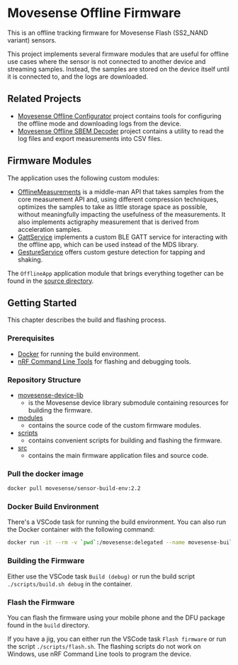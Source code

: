 # Movesense Offline Firmware

This is an offline tracking firmware for Movesense Flash (SS2_NAND variant) sensors.

This project implements several firmware modules that are useful for offline use cases where the sensor is not connected to another device and streaming samples. Instead, the samples are stored on the device itself until it is connected to, and the logs are downloaded.

## Related Projects

- [Movesense Offline Configurator](https://github.com/niko-j/movesense-offline-configurator) project contains tools for configuring the offline mode and downloading logs from the device.
- [Movesense Offline SBEM Decoder](https://github.com/niko-j/movesense-offline-sbem-decoder) project contains a utility to read the log files and export measurements into CSV files.

## Firmware Modules

The application uses the following custom modules:

- [OfflineMeasurements](./modules/OfflineMeasurements/README.md) is a middle-man API that takes samples from the core measurement API and, using different compression techniques, optimizes the samples to take as little storage space as possible, without meaningfully impacting the usefulness of the measurements. It also implements actigraphy measurement that is derived from acceleration samples.
- [GattService](./modules/GattService/README.md) implements a custom BLE GATT service for interacting with the offline app, which can be used instead of the MDS library.
- [GestureService](./modules/GestureService/README.md) offers custom gesture detection for tapping and shaking.

The `OfflineApp` application module that brings everything together can be found in the [source directory](./src/).

## Getting Started

This chapter describes the build and flashing process.

### Prerequisites

- [Docker](https://www.docker.com/) for running the build environment.
- [nRF Command Line Tools](https://www.nordicsemi.com/Products/Development-tools/nRF-Command-Line-Tools) for flashing and debugging tools.

### Repository Structure

- [movesense-device-lib](./movesense-device-lib/)
  - is the Movesense device library submodule containing resources for building the firmware.
- [modules](./modules/)
  - contains the source code of the custom firmware modules.
- [scripts](./scripts/) 
  - contains convenient scripts for building and flashing the firmware.
- [src](./src/)
  - contains the main firmware application files and source code.

### Pull the docker image

```sh
docker pull movesense/sensor-build-env:2.2
```

### Docker Build Environment

There's a VSCode task for running the build environment. You can also run the Docker container with the following command:

```sh
docker run -it --rm -v `pwd`:/movesense:delegated --name movesense-build-env movesense/sensor-build-env:2.2
```

### Building the Firmware

Either use the VSCode task `Build (debug)` or run the build script `./scripts/build.sh debug` in the container.

### Flash the Firmware

You can flash the firmware using your mobile phone and the DFU package found in the `build` directory. 

If you have a jig, you can either run the VSCode task `Flash firmware` or run the script `./scripts/flash.sh`. The flashing scripts do not work on Windows, use nRF Command Line tools to program the device.

